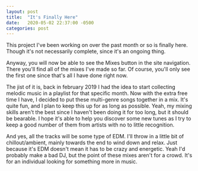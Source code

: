 ```yaml
---
layout: post
title:  "It's Finally Here"
date:   2020-05-02 22:37:00 -0500
categories: post
---
```

This project I've been working on over the past month or so is finally here. Though it's not necessarily complete, since it's an ongoing thing.

Anyway, you will now be able to see the Mixes button in the site navigation. There you'll find all of the mixes I've made so far. Of course, you'll only see the first one since that's all I have done right now.

The jist of it is, back in february 2019 I had the idea to start collecting melodic music in a playlist for that specific month. Now with the extra free time I have, I decided to put these multi-genre songs together in a mix. It's quite fun, and I plan to keep this up for as long as possible. Yeah, my mixing skills aren't the best since I haven't been doing it for too long, but it should be bearable. I hope it's able to help you discover some new tunes as I try to keep a good number of them from artists with no to little recognition.

And yes, all the tracks will be some type of EDM. I'll throw in a little bit of chillout/ambient, mainly towards the end to wind down and relax. Just because it's EDM doesn't mean it has to be crazy and energetic. Yeah I'd probably make a bad DJ, but the point of these mixes aren't for a crowd. It's for an individual looking for something more in music.